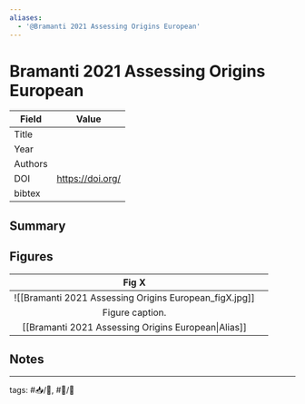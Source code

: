```yaml
---
aliases:
  - '@Bramanti 2021 Assessing Origins European'
---
```


# Bramanti 2021 Assessing Origins European

| Field   | Value              |
| ------- | ------------------ |
| Title   |                    |
| Year    |                    |
| Authors |                    |
| DOI     | <https://doi.org/> |
| bibtex  |                    |


## Summary

## Figures

|          Fig X          |     |
|:-----------------------:| --- |
| ![[Bramanti 2021 Assessing Origins European_figX.jpg]] |     |
|     Figure caption.     |     |
[[Bramanti 2021 Assessing Origins European\|Alias]] | 	|	

## Notes

---

tags: #📥/📰, #📝/🌱
